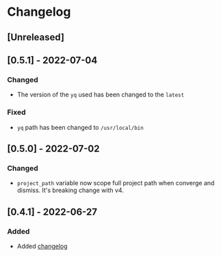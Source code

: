 # Changelog

## [Unreleased]

## [0.5.1] - 2022-07-04
### Changed
* The version of the `yq` used has been changed to the `latest`

### Fixed
* `yq` path has been changed to `/usr/local/bin`

## [0.5.0] - 2022-07-02
### Changed
* `project_path` variable now scope full project path when converge and dismiss. It's breaking change with v4.

## [0.4.1] - 2022-06-27
### Added
* Added [changelog](./CHANGELOG.md)